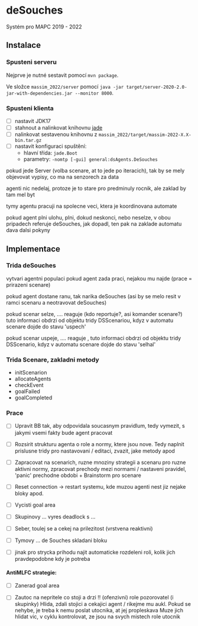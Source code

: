 # deSouches
Systém pro MAPC 2019 - 2022



## Instalace

### Spusteni serveru
Nejprve je nutné sestavit pomocí `mvn package`.

Ve složce `massim_2022/server` pomocí  `java -jar target/server-2020-2.0-jar-with-dependencies.jar --monitor 8000`.

### Spusteni klienta
- [ ] nastavit JDK17
- [ ] stahnout a nalinkovat knihovnu [jade](https://medium.com/@jmackie97/setting-up-jade-with-intellij-2406f0495e9)
- [ ] nalinkovat sestavenou knihovnu z `massim_2022/target/massim-2022-X.X-bin.tar.gz`
- [ ] nastavit konfiguraci spuštění:
  - hlavní třída: `jade.Boot`
  - parametry: `-nomtp [-gui] general:dsAgents.DeSouches`

pokud jede Server (volba scenare, at to jede po iteracich), tak by se mely objevovat vypisy, co ma na senzorech za data


agenti nic nedelaj, protoze je to stare pro predminuly rocnik, ale zaklad by tam mel byt

tymy agentu pracuji na spolecne veci, ktera je koordinovana automate

pokud agent plni ulohu, plni, dokud neskonci, nebo neselze, v obou pripadech referuje deSouches, jak dopadl, ten pak na zaklade automatu dava dalsi pokyny


## Implementace

### Trida deSouches

vytvari agentni populaci
pokud agent zada praci, nejakou mu najde (prace = prirazeni scenare)

pokud agent dostane ranu, tak narika deSouches (asi by se melo resit v ramci scenaru a neotravovat deSouches)

pokud scenar selze, .... reaguje   (kdo reportuje?, asi komander scenare?)
	tuto informaci obdrzi od objektu tridy DSScenariou, kdyz v automatu scenare dojde do stavu 'uspech'

pokud scenar uspeje, .... reaguje  , 
	tuto informaci obdrzi od objektu tridy DSScenario, kdyz v automatu scenare dojde do stavu 'selhal'

### Trida Scenare, zakladni metody

- initScenarion
- allocateAgents
- checkEvent
- goalFailed
- goalCompleted


### Prace

- [ ] Upravit BB tak, aby odpovidala soucasnym pravidlum, tedy vymezit, s jakymi vsemi fakty bude agent pracovat
- [ ] Rozsirit strukturu agenta o role a normy, ktere jsou nove. Tedy naplnit prislusne tridy pro nastavovani / editaci, zvazit, jake metody apod
- [ ] Zapracovat na scenarich, ruzne mnoziny strategii a scenaru pro ruzne aktivni normy, zpracovat prechody mezi normami / nastaveni pravidel, 'panic' prechodne obdobi + Brainstorm pro scenare
- [ ] Reset connection -> restart systemu, kde muzou agenti nest jiz nejake bloky apod.
- [ ] Vycisti goal area
- [ ] Skupinovy ... vyres deadlock s ...


- [ ] Seber, toulej se a cekej na prilezitost  (vrstvena reaktivni)

- [ ] Tymovy ... de Souches skladani bloku

- [ ] jinak pro strycka prihodu najit automaticke rozdeleni roli, kolik jich pravdepodobne kdy je potreba

#### AntiMLFC strategie:

- [ ] Zanerad goal area

- [ ] Zautoc na nepritele co stoji a drzi !! (ofenzivni)
  role pozorovatel (i skupinky)
  Hlida, zdali stojici a cekajici agent / rikejme mu aukl. Pokud se nehybe, je treba k nemu poslat utocnika, at jej propleskava
  Muze jich hlidat vic, v cyklu kontrolovat, ze jsou na svych mistech
  role utocnik
